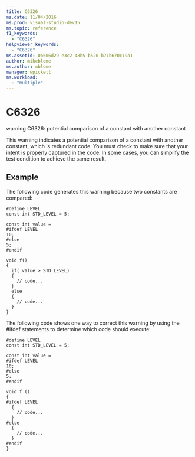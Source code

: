 ```yaml
---
title: C6326
ms.date: 11/04/2016
ms.prod: visual-studio-dev15
ms.topic: reference
f1_keywords:
  - "C6326"
helpviewer_keywords:
  - "C6326"
ms.assetid: 0b606d29-e3c2-48b5-b520-b71b670c19a1
author: mikeblome
ms.author: mblome
manager: wpickett
ms.workload:
  - "multiple"
---
```

# C6326
warning C6326: potential comparison of a constant with another constant

 This warning indicates a potential comparison of a constant with another constant, which is redundant code. You must check to make sure that your intent is properly captured in the code. In some cases, you can simplify the test condition to achieve the same result.

## Example
 The following code generates this warning because two constants are compared:

```
#define LEVEL
const int STD_LEVEL = 5;

const int value =
#ifdef LEVEL
10;
#else
5;
#endif

void f()
{
  if( value > STD_LEVEL)
  {
    // code...
  }
  else
  {
    // code...
  }
}
```

 The following code shows one way to correct this warning by using the #ifdef statements to determine which code should execute:

```
#define LEVEL
const int STD_LEVEL = 5;

const int value =
#ifdef LEVEL
10;
#else
5;
#endif

void f ()
{
#ifdef LEVEL
  {
    // code...
  }
#else
  {
    // code...
  }
#endif
}
```